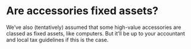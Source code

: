 # Are accessories fixed assets?

We’ve also (tentatively) assumed that some high-value accessories are classed as fixed assets, like computers. But it’ll be up to your accountant and local tax guidelines if this is the case.
